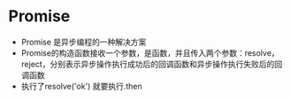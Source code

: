 # Promise
  - Promise 是异步编程的一种解决方案
  - Promise的构造函数接收一个参数，是函数，并且传入两个参数：resolve，reject，分别表示异步操作执行成功后的回调函数和异步操作执行失败后的回调函数
  - 执行了resolve('ok') 就要执行.then